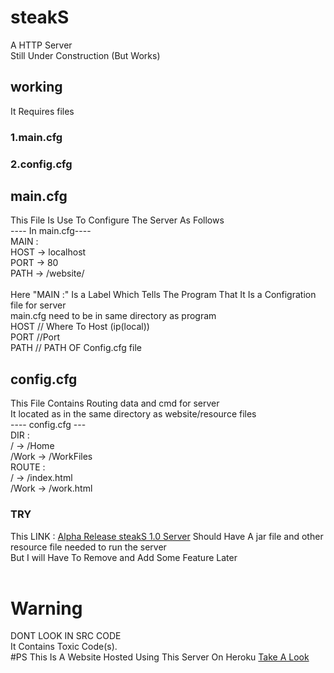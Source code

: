 # steakS
A HTTP Server <br>
Still Under Construction (But Works) <br>
## working
It Requires files 
### 1.main.cfg
### 2.config.cfg 
## main.cfg
This File Is Use To Configure The Server As Follows <br>
---- In main.cfg---- <br>
MAIN : <br>
HOST -> localhost <br>
PORT -> 80 <br>
PATH -> /website/ <br>
<br>
Here "MAIN :" Is a Label Which Tells The Program That It Is a Configration file for server <br>
main.cfg need to be in same directory as program <br>
HOST // Where To Host (ip(local)) <br>
PORT //Port<br>
PATH // PATH OF Config.cfg file <br>
## config.cfg
This File Contains Routing data and cmd for server<br>
It located as in the same directory as website/resource files <br>
---- config.cfg --- <br>
DIR :<br>
/ -> /Home<br>
/Work -> /WorkFiles<br>
ROUTE :<br>
/ -> /index.html <br>
/Work -> /work.html <br>
### TRY 
This LINK : <a href="https://github.com/rmhg/steakS/raw/master/release/steakS1.0.zip">Alpha Release steakS 1.0 Server</a> Should Have A jar file and other resource file needed to run the server<br>
But I will Have To Remove and Add Some Feature Later <br>
<br>
# Warning
DONT LOOK IN SRC CODE <br>
It Contains Toxic Code(s). <br>
#PS 
This Is A Website Hosted Using This Server On Heroku <a href="https://rzier-fiz.herokuapp.com">Take  A Look</a>

